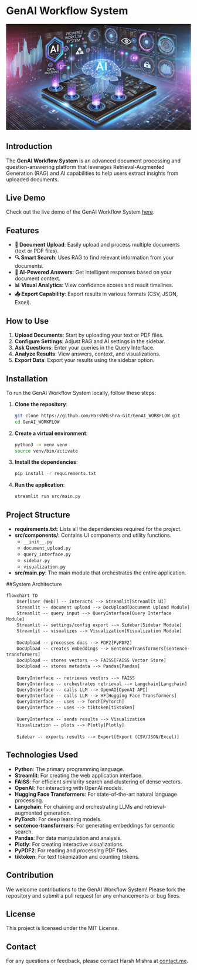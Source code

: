 # GenAI Workflow System

![GenAI Workflow System](https://github.com/HarshMishra-Git/GenAI_WORKFLOW/blob/main/genai_workflow_banner.png)

## Introduction

The **GenAI Workflow System** is an advanced document processing and question-answering platform that leverages Retrieval-Augmented Generation (RAG) and AI capabilities to help users extract insights from uploaded documents.

## Live Demo

Check out the live demo of the GenAI Workflow System [here](https://genaiworkflow.streamlit.app/).

## Features

- **📄 Document Upload**: Easily upload and process multiple documents (text or PDF files).
- **🔍 Smart Search**: Uses RAG to find relevant information from your documents.
- **🤖 AI-Powered Answers**: Get intelligent responses based on your document context.
- **📊 Visual Analytics**: View confidence scores and result timelines.
- **📤 Export Capability**: Export results in various formats (CSV, JSON, Excel).

## How to Use

1. **Upload Documents**: Start by uploading your text or PDF files.
2. **Configure Settings**: Adjust RAG and AI settings in the sidebar.
3. **Ask Questions**: Enter your queries in the Query Interface.
4. **Analyze Results**: View answers, context, and visualizations.
5. **Export Data**: Export your results using the sidebar option.

## Installation

To run the GenAI Workflow System locally, follow these steps:

1. **Clone the repository**:
    ```sh
    git clone https://github.com/HarshMishra-Git/GenAI_WORKFLOW.git
    cd GenAI_WORKFLOW
    ```

2. **Create a virtual environment**:
    ```sh
    python3 -m venv venv
    source venv/bin/activate
    ```

3. **Install the dependencies**:
    ```sh
    pip install -r requirements.txt
    ```

4. **Run the application**:
    ```sh
    streamlit run src/main.py
    ```

## Project Structure

- **requirements.txt**: Lists all the dependencies required for the project.
- **src/components/**: Contains UI components and utility functions.
    - `__init__.py`
    - `document_upload.py`
    - `query_interface.py`
    - `sidebar.py`
    - `visualization.py`
- **src/main.py**: The main module that orchestrates the entire application.

##System Architecture

```mermaid
flowchart TD
    User[User (Web)] -- interacts --> Streamlit[Streamlit UI]
    Streamlit -- document upload --> DocUpload[Document Upload Module]
    Streamlit -- query input --> QueryInterface[Query Interface Module]
    Streamlit -- settings/config export --> Sidebar[Sidebar Module]
    Streamlit -- visualizes --> Visualization[Visualization Module]

    DocUpload -- processes docs --> PDF2[PyPDF2]
    DocUpload -- creates embeddings --> SentenceTransformers[sentence-transformers]
    DocUpload -- stores vectors --> FAISS[FAISS Vector Store]
    DocUpload -- stores metadata --> Pandas[Pandas]

    QueryInterface -- retrieves vectors --> FAISS
    QueryInterface -- orchestrates retrieval --> Langchain[Langchain]
    QueryInterface -- calls LLM --> OpenAI[OpenAI API]
    QueryInterface -- calls LLM --> HF[Hugging Face Transformers]
    QueryInterface -- uses --> Torch[PyTorch]
    QueryInterface -- uses --> tiktoken[tiktoken]

    QueryInterface -- sends results --> Visualization
    Visualization -- plots --> Plotly[Plotly]

    Sidebar -- exports results --> Export[Export (CSV/JSON/Excel)]
```

## Technologies Used

- **Python**: The primary programming language.
- **Streamlit**: For creating the web application interface.
- **FAISS**: For efficient similarity search and clustering of dense vectors.
- **OpenAI**: For interacting with OpenAI models.
- **Hugging Face Transformers**: For state-of-the-art natural language processing.
- **Langchain**: For chaining and orchestrating LLMs and retrieval-augmented generation.
- **PyTorch**: For deep learning models.
- **sentence-transformers**: For generating embeddings for semantic search.
- **Pandas**: For data manipulation and analysis.
- **Plotly**: For creating interactive visualizations.
- **PyPDF2**: For reading and processing PDF files.
- **tiktoken**: For text tokenization and counting tokens.

## Contribution

We welcome contributions to the GenAI Workflow System! Please fork the repository and submit a pull request for any enhancements or bug fixes.

## License

This project is licensed under the MIT License.

## Contact

For any questions or feedback, please contact Harsh Mishra at [contact.me](mailto:harsmishra1132@gmail.com).
